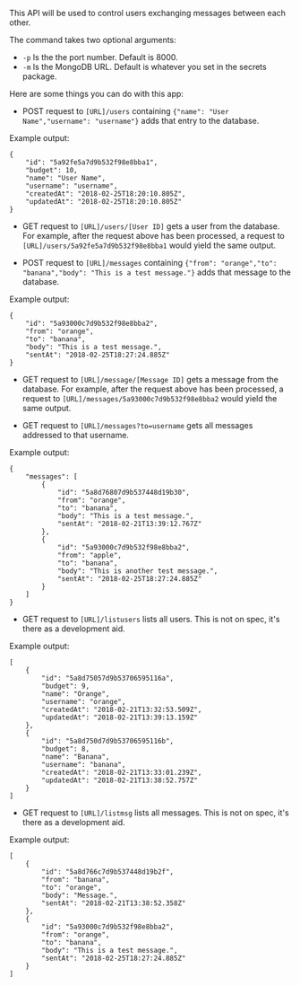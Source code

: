 This API will be used to control users exchanging messages between each other.

The command takes two optional arguments:

- `-p` Is the the port number. Default is 8000.
- `-m` Is the MongoDB URL. Default is whatever you set in the secrets package.

Here are some things you can do with this app:

- POST request to `[URL]/users` containing `{"name": "User Name","username": "username"}` adds that entry to the database.

Example output:
```
{
    "id": "5a92fe5a7d9b532f98e8bba1",
    "budget": 10,
    "name": "User Name",
    "username": "username",
    "createdAt": "2018-02-25T18:20:10.805Z",
    "updatedAt": "2018-02-25T18:20:10.805Z"
}
```

- GET request to `[URL]/users/[User ID]` gets a user from the database. For example, after the request above has been processed, a request to `[URL]/users/5a92fe5a7d9b532f98e8bba1` would yield the same output.

- POST request to `[URL]/messages` containing `{"from": "orange","to": "banana","body": "This is a test message."}` adds that message to the database.

Example output:
```
{
    "id": "5a93000c7d9b532f98e8bba2",
    "from": "orange",
    "to": "banana",
    "body": "This is a test message.",
    "sentAt": "2018-02-25T18:27:24.885Z"
}
```

- GET request to `[URL]/message/[Message ID]` gets a message from the database. For example, after the request above has been processed, a request to `[URL]/messages/5a93000c7d9b532f98e8bba2` would yield the same output.

- GET request to `[URL]/messages?to=username` gets all messages addressed to that username.

Example output:
```
{
    "messages": [
        {
            "id": "5a8d76807d9b537448d19b30",
            "from": "orange",
            "to": "banana",
            "body": "This is a test message.",
            "sentAt": "2018-02-21T13:39:12.767Z"
        },
        {
            "id": "5a93000c7d9b532f98e8bba2",
            "from": "apple",
            "to": "banana",
            "body": "This is another test message.",
            "sentAt": "2018-02-25T18:27:24.885Z"
        }
    ]
}
```

- GET request to `[URL]/listusers` lists all users. This is not on spec, it's there as a development aid.

Example output:

```
[
    {
        "id": "5a8d75057d9b53706595116a",
        "budget": 9,
        "name": "Orange",
        "username": "orange",
        "createdAt": "2018-02-21T13:32:53.509Z",
        "updatedAt": "2018-02-21T13:39:13.159Z"
    },
    {
        "id": "5a8d750d7d9b53706595116b",
        "budget": 8,
        "name": "Banana",
        "username": "banana",
        "createdAt": "2018-02-21T13:33:01.239Z",
        "updatedAt": "2018-02-21T13:38:52.757Z"
    }
]
```

- GET request to `[URL]/listmsg` lists all messages. This is not on spec, it's there as a development aid.

Example output:

```
[
    {
        "id": "5a8d766c7d9b537448d19b2f",
        "from": "banana",
        "to": "orange",
        "body": "Message.",
        "sentAt": "2018-02-21T13:38:52.358Z"
    },
    {
        "id": "5a93000c7d9b532f98e8bba2",
        "from": "orange",
        "to": "banana",
        "body": "This is a test message.",
        "sentAt": "2018-02-25T18:27:24.885Z"
    }
]
```